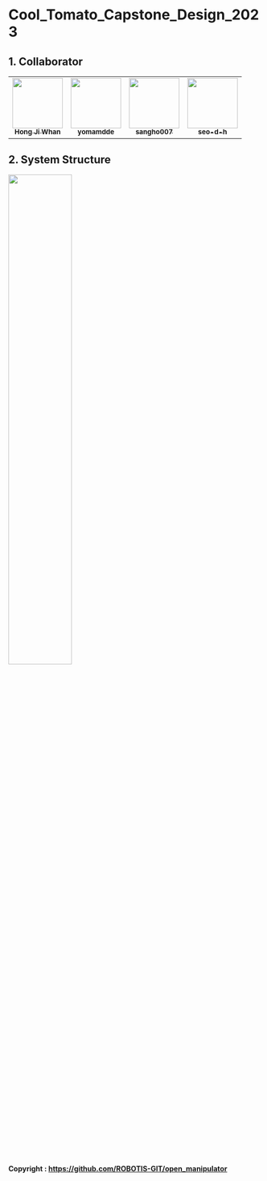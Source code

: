 # Cool_Tomato_Capstone_Design_2023

## 1. Collaborator
<table>
  <tr>
  <!--
  <td align="center"><b>Team Leader</b></sub></a><br /></td>
  <td align="center"><b>Autonomous Driving</b></sub></a><br /></td>
  <td align="center"><b>S/W</b></sub></a><br /></td>
  <td align="center"><b>S/W</b></sub></a><br /></td>
  -->
  </tr>
    <td align="center"><a href="https://github.com/HJW-storage"><img src="https://user-images.githubusercontent.com/103934004/229440749-5e448f84-ee88-48d5-8d2e-22881c1d4baf.jpeg" width="100px;" alt=""/><br /><sub><b>Hong Ji Whan</b></sub></a><br /></td>
    <td align="center"><a href="https://github.com/yomamdde"><img src="https://user-images.githubusercontent.com/103934004/229743913-2a75291f-5f8d-44b0-bafc-0e6c6fc0bda8.jpg" width="100px;" alt=""/><br /><sub><b>yomamdde</b></sub></a><br /></td>
    <td align="center"><a href="https://github.com/sangho007"><img src="https://user-images.githubusercontent.com/103934004/229484810-f1f052be-a36f-4376-8af0-997efb5659bc.jpeg" width="100px;" alt=""/><br /><sub><b>sangho007</b></sub></a><br /></td>      
    <td align="center"><a href="https://github.com/seo-d-h"><img src="https://user-images.githubusercontent.com/103934004/229439425-15682d33-ae14-4ce7-adef-7f7b9b468185.JPG" width="100px;" alt=""/><br /><sub><b>seo-d-h</b></sub></a><br /></td>      
  </tr>
</table>

## 2. System Structure
<img width="50%" src="https://user-images.githubusercontent.com/103934004/229429124-b1926ac3-d177-45e2-9628-c2ef7fd5e543.png">

#### Copyright : https://github.com/ROBOTIS-GIT/open_manipulator
